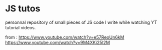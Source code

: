 # JS tutos
personnal repository of small pieces of JS code I write while watching YT tutorial videos.

from : 
https://www.youtube.com/watch?v=e57ReoUn6kM  
https://www.youtube.com/watch?v=9M4XKi25I2M